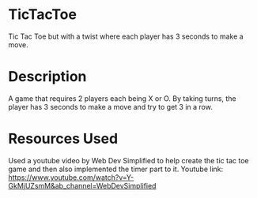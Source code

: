 # TicTacToe
Tic Tac Toe but with a twist where each player has 3 seconds to make a move.

# Description
A game that requires 2 players each being X or O. By taking turns, the player has 3 seconds to make a move and try to get 3 in a row. 

# Resources Used
Used a youtube video by Web Dev Simplified to help create the tic tac toe game and then also implemented the timer part to it.
Youtube link: https://www.youtube.com/watch?v=Y-GkMjUZsmM&ab_channel=WebDevSimplified
